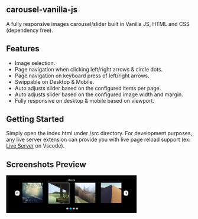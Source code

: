 ## carousel-vanilla-js
A fully responsive images carousel/slider built in Vanilla JS, HTML and CSS  (dependency free).

## Features

- Image selection.
- Page navigation when clicking left/right arrows & circle dots.
- Page navigation on keyboard press of left/right arrows.
- Swippable on Desktop & Mobile.
- Auto adjusts slider based on the configured items per page.
- Auto adjusts slider based on the configured image width and margin.
- Fully responsive on desktop & mobile based on viewport.

## Getting Started
Simply open the index.html under /src directory. For development purposes, any live server extension
can provide you with live page reload support (ex: [Live Server](https://marketplace.visualstudio.com/items?itemName=ritwickdey.LiveServer) on Vscode).


## Screenshots Preview

<img src="/src/resources/screenshots/images_carousel.png" width="70%" height="70%" />
